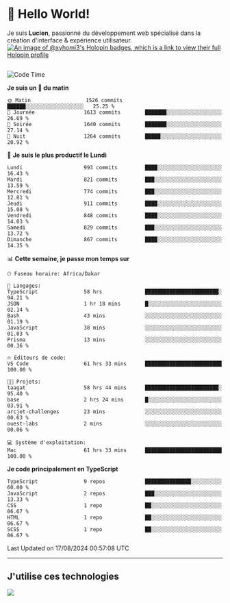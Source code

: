 # 👋 Hello World!

Je suis **Lucien**, passionné du développement web spécialisé dans la création d'interface & expérience utilisateur.
[![An image of @xyhomi3's Holopin badges, which is a link to view their full Holopin profile](https://holopin.me/xyhomi3)](https://holopin.io/@xyhomi3)

##

<!--START_SECTION:waka-->
![Code Time](http://img.shields.io/badge/Code%20Time-1%2C796%20hrs%2045%20mins-blue)

**Je suis un 🐤 du matin** 

```text
🌞 Matin                  1526 commits        ██████░░░░░░░░░░░░░░░░░░░   25.25 % 
🌆 Journée                1613 commits        ███████░░░░░░░░░░░░░░░░░░   26.69 % 
🌃 Soirée                 1640 commits        ███████░░░░░░░░░░░░░░░░░░   27.14 % 
🌙 Nuit                   1264 commits        █████░░░░░░░░░░░░░░░░░░░░   20.92 % 
```
📅 **Je suis le plus productif le Lundi** 

```text
Lundi                    993 commits         ████░░░░░░░░░░░░░░░░░░░░░   16.43 % 
Mardi                    821 commits         ███░░░░░░░░░░░░░░░░░░░░░░   13.59 % 
Mercredi                 774 commits         ███░░░░░░░░░░░░░░░░░░░░░░   12.81 % 
Jeudi                    911 commits         ████░░░░░░░░░░░░░░░░░░░░░   15.08 % 
Vendredi                 848 commits         ████░░░░░░░░░░░░░░░░░░░░░   14.03 % 
Samedi                   829 commits         ███░░░░░░░░░░░░░░░░░░░░░░   13.72 % 
Dimanche                 867 commits         ████░░░░░░░░░░░░░░░░░░░░░   14.35 % 
```


📊 **Cette semaine, je passe mon temps sur** 

```text
🕑︎ Fuseau horaire: Africa/Dakar

💬 Langages: 
TypeScript               58 hrs              ████████████████████████░   94.21 % 
JSON                     1 hr 18 mins        █░░░░░░░░░░░░░░░░░░░░░░░░   02.14 % 
Bash                     43 mins             ░░░░░░░░░░░░░░░░░░░░░░░░░   01.19 % 
JavaScript               38 mins             ░░░░░░░░░░░░░░░░░░░░░░░░░   01.03 % 
Prisma                   13 mins             ░░░░░░░░░░░░░░░░░░░░░░░░░   00.36 % 

🔥 Éditeurs de code: 
VS Code                  61 hrs 33 mins      █████████████████████████   100.00 % 

🐱‍💻 Projets: 
taagat                   58 hrs 44 mins      ████████████████████████░   95.40 % 
base                     2 hrs 24 mins       █░░░░░░░░░░░░░░░░░░░░░░░░   03.91 % 
arcjet-challenges        23 mins             ░░░░░░░░░░░░░░░░░░░░░░░░░   00.63 % 
ouest-labs               2 mins              ░░░░░░░░░░░░░░░░░░░░░░░░░   00.06 % 

💻 Système d'exploitation: 
Mac                      61 hrs 33 mins      █████████████████████████   100.00 % 
```

**Je code principalement en TypeScript** 

```text
TypeScript               9 repos             ███████████████░░░░░░░░░░   60.00 % 
JavaScript               2 repos             ███░░░░░░░░░░░░░░░░░░░░░░   13.33 % 
CSS                      1 repo              ██░░░░░░░░░░░░░░░░░░░░░░░   06.67 % 
HTML                     1 repo              ██░░░░░░░░░░░░░░░░░░░░░░░   06.67 % 
SCSS                     1 repo              ██░░░░░░░░░░░░░░░░░░░░░░░   06.67 % 
```




 Last Updated on 17/08/2024 00:57:08 UTC
<!--END_SECTION:waka-->
---

## J'utilise ces technologies

<p align="left">
  <a href="https://skillicons.dev">
    <img src="https://skillicons.dev/icons?i=ts,js,md,scss,tailwind,react,docker,express,astro,vite,nextjs,vercel,figma,ableton" />
  </a>
</p>

